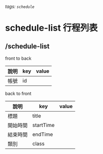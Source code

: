 ###### tags: `schedule`
# schedule-list 行程列表
## /schedule-list
front to back

| 說明     | key        | value |
| -------- | ---------- | ----- |
| 帳號     | id         |       |

back to front

| 說明     | key       | value |
| -------- | --------- | ----- |
| 標題     | title    |       |
| 開始時間 | startTime |       |
| 結束時間 | endTime   |       |
| 類別     | class     |       |